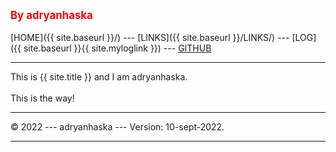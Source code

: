 ---
---
<span style="color:red; font-weight:bold; font-size:larger;">By adryanhaska</span>
<br><br>
[HOME]({{ site.baseurl }}/) ---
[LINKS]({{ site.baseurl }}/LINKS/) ---
[LOG]({{ site.baseurl }}{{ site.myloglink }}) ---
[GITHUB](https://github.com/adryanhaska/os222)
<br>
<hr>
This is {{ site.title }} and I am adryanhaska.
<br><br>
This is the way!
<br>
<hr>
&copy; 2022 --- adryanhaska --- Version: 10-sept-2022.
<hr>
<br>
